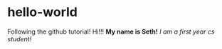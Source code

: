 # hello-world
Following the github tutorial!
Hi!!!
**My name is Seth!**
*I am a first year cs student!*

